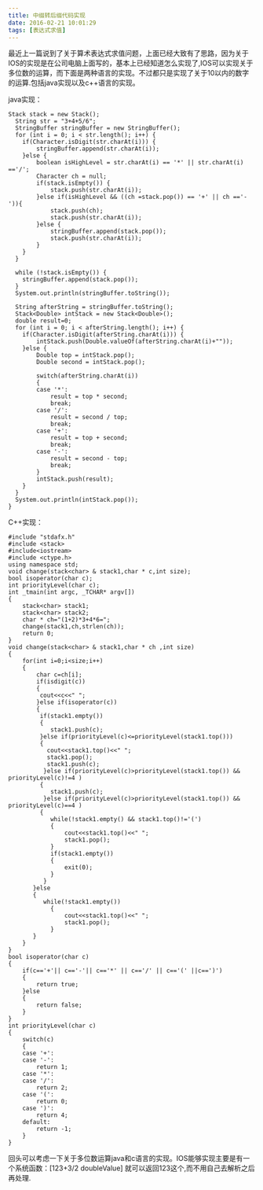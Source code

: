 ```yaml
---
title: 中缀转后缀代码实现
date: 2016-02-21 10:01:29
tags: [表达式求值]
---
```


最近上一篇说到了关于算术表达式求值问题，上面已经大致有了思路，因为关于IOS的实现是在公司电脑上面写的，基本上已经知道怎么实现了,IOS可以实现关于多位数的运算，而下面是两种语言的实现。不过都只是实现了关于10以内的数字的运算.包括java实现以及c++语言的实现。

<!-- more -->

java实现：

	Stack stack = new Stack();
	  String str = "3+4+5/6";  
	  StringBuffer stringBuffer = new StringBuffer();  
	  for (int i = 0; i < str.length(); i++) {  
	    if(Character.isDigit(str.charAt(i))) {  
	        stringBuffer.append(str.charAt(i));  
	    }else {  
	        boolean isHighLevel = str.charAt(i) == '*' || str.charAt(i) =='/';  
	        Character ch = null;  
	        if(stack.isEmpty()) {  
	            stack.push(str.charAt(i));  
	        }else if(isHighLevel && ((ch =stack.pop()) == '+' || ch =='-')){  
	            stack.push(ch);  
	            stack.push(str.charAt(i));  
	        }else {  
	            stringBuffer.append(stack.pop());  
	            stack.push(str.charAt(i));  
	        }  
	    }  
	  }  

	  while (!stack.isEmpty()) {  
	    stringBuffer.append(stack.pop());  
	  }  
	  System.out.println(stringBuffer.toString());  

	  String afterString = stringBuffer.toString();  
	  Stack<Double> intStack = new Stack<Double>();  
	  double result=0;  
	  for (int i = 0; i < afterString.length(); i++) {  
	    if(Character.isDigit(afterString.charAt(i))) {  
	        intStack.push(Double.valueOf(afterString.charAt(i)+""));  
	    }else {  
	        Double top = intStack.pop();  
	        Double second = intStack.pop();  

	        switch(afterString.charAt(i))  
	        {  
	        case '*':  
	            result = top * second;  
	            break;  
	        case '/':  
	            result = second / top;  
	            break;  
	        case '+':  
	            result = top + second;  
	            break;  
	        case '-':  
	            result = second - top;  
	            break;  
	        }  
	        intStack.push(result);  
	    }  
	  }  
	  System.out.println(intStack.pop());  
	}  

C++实现：

	#include "stdafx.h"  
	#include <stack>  
	#include<iostream>  
	#include <ctype.h>  
	using namespace std;  
	void change(stack<char> & stack1,char * c,int size);  
	bool isoperator(char c);  
	int priorityLevel(char c);  
	int _tmain(int argc, _TCHAR* argv[])  
	{  
	    stack<char> stack1;  
	    stack<char> stack2;  
	    char * ch="(1+2)*3+4*6=";  
	    change(stack1,ch,strlen(ch));  
	    return 0;  
	}  
	void change(stack<char> & stack1,char * ch ,int size)  
	{  
	    for(int i=0;i<size;i++)  
	    {  
	        char c=ch[i];  
	        if(isdigit(c))  
	        {  
	         cout<<c<<" ";  
	        }else if(isoperator(c))  
	        {  
	         if(stack1.empty())  
	         {  
	            stack1.push(c);  
	         }else if(priorityLevel(c)<=priorityLevel(stack1.top()))  
	         {  
	           cout<<stack1.top()<<" ";  
	           stack1.pop();  
	           stack1.push(c);  
	          }else if(priorityLevel(c)>priorityLevel(stack1.top()) && priorityLevel(c)!=4 )  
	         {  
	            stack1.push(c);  
	          }else if(priorityLevel(c)>priorityLevel(stack1.top()) && priorityLevel(c)==4 )  
	         {  
	            while(!stack1.empty() && stack1.top()!='(')  
	            {  
	                cout<<stack1.top()<<" ";  
	                stack1.pop();  
	            }  
	            if(stack1.empty())  
	            {  
	                exit(0);  
	            }  
	          }  
	       }else  
	       {  
	          while(!stack1.empty())  
	            {  
	                cout<<stack1.top()<<" ";  
	                stack1.pop();  
	            }  
	       }  
	    }  
	}  
	bool isoperator(char c)  
	{  
	    if(c=='+'|| c=='-'|| c=='*' || c=='/' || c=='(' ||c==')')  
	    {  
	        return true;  
	    }else  
	    {  
	        return false;  
	    }  
	}  
	int priorityLevel(char c)  
	{  
	    switch(c)  
	    {  
	    case '+':  
	    case '-':  
	        return 1;  
	    case '*':  
	    case '/':  
	        return 2;  
	    case '(':  
	        return 0;  
	    case ')':  
	        return 4;  
	    default:  
	        return -1;  
	    }  
	}  

回头可以考虑一下关于多位数运算java和c语言的实现。IOS能够实现主要是有一个系统函数：[123+3/2 doubleValue] 就可以返回123这个,而不用自己去解析之后再处理.

